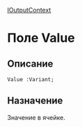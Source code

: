 ﻿---
Link: .IOutputContext.@Value
---

[IOutputContext](Default)

# Поле Value

## Описание

    Value :Variant;

## Назначение

Значение в ячейке.